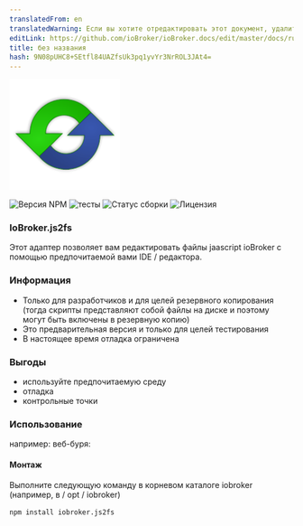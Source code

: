 ```yaml
---
translatedFrom: en
translatedWarning: Если вы хотите отредактировать этот документ, удалите поле «translationFrom», в противном случае этот документ будет снова автоматически переведен
editLink: https://github.com/ioBroker/ioBroker.docs/edit/master/docs/ru/adapterref/iobroker.js2fs/README.md
title: без названия
hash: 9N08pUHC8+SEtfl84UAZfsUk3pq1yvYr3NrROL3JAt4=
---
```

![логотип](../../../en/adapterref/iobroker.js2fs/admin/js2fs.png)

![Версия NPM](https://img.shields.io/npm/v/iobroker.js2fs.svg)
![тесты](https://img.shields.io/travis/soef/iobroker.js2fs/master.svg)
![Статус сборки](https://ci.appveyor.com/api/projects/status/c92hrxu79mvs1qxo?svg=true)
![Лицензия](https://img.shields.io/badge/license-MIT-blue.svg?style=flat)

### IoBroker.js2fs
Этот адаптер позволяет вам редактировать файлы jaascript ioBroker с помощью предпочитаемой вами IDE / редактора.

### Информация
- Только для разработчиков и для целей резервного копирования (тогда скрипты представляют собой файлы на диске и поэтому могут быть включены в резервную копию)
- Это предварительная версия и только для целей тестирования
- В настоящее время отладка ограничена

### Выгоды
- используйте предпочитаемую среду
- отладка
- контрольные точки

### Использование
например: веб-буря:

#### Монтаж
Выполните следующую команду в корневом каталоге iobroker (например, в / opt / iobroker)

```
npm install iobroker.js2fs
```